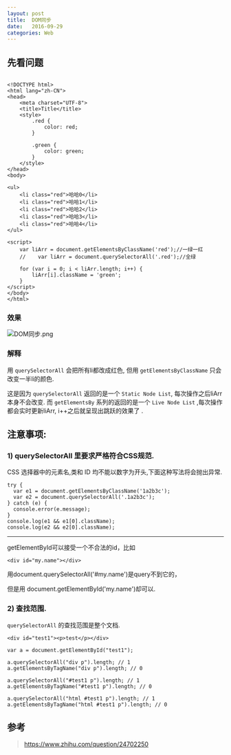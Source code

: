 ```yaml
---
layout: post
title:  DOM同步
date:   2016-09-29
categories: Web
---
```



## 先看问题

```

<!DOCTYPE html>
<html lang="zh-CN">
<head>
    <meta charset="UTF-8">
    <title>Title</title>
    <style>
        .red {
            color: red;
        }

        .green {
            color: green;
        }
    </style>
</head>
<body>

<ul>
    <li class="red">哈哈0</li>
    <li class="red">哈哈1</li>
    <li class="red">哈哈2</li>
    <li class="red">哈哈3</li>
    <li class="red">哈哈4</li>
</ul>

<script>
    var liArr = document.getElementsByClassName('red');//一绿一红
    //    var liArr = document.querySelectorAll('.red');//全绿

    for (var i = 0; i < liArr.length; i++) {
        liArr[i].className = 'green';
    }
</script>
</body>
</html>

```

### 效果

![DOM同步.png](/wiki/wiki/DOM同步.png)

### 解释

用 `querySelectorAll` 会把所有li都改成红色, 但用 `getElementsByClassName` 只会改变一半li的颜色.

这是因为 `querySelectorAll` 返回的是一个 `Static Node List`, 每次操作之后liArr本身不会改变.
而 `getElementsBy` 系列的返回的是一个 `Live Node List` ,每次操作都会实时更新liArr, i++之后就呈现出跳跃的效果了 .


## 注意事项:

### 1) querySelectorAll 里要求严格符合CSS规范.


CSS 选择器中的元素名,类和 ID 均不能以数字为开头,下面这种写法将会抛出异常.

```
try {
  var e1 = document.getElementsByClassName('1a2b3c');
  var e2 = document.querySelectorAll('.1a2b3c');
} catch (e) {
  console.error(e.message);
}
console.log(e1 && e1[0].className);
console.log(e2 && e2[0].className);

```

---


getElementById可以接受一个不合法的id，比如

```
<div id="my.name"></div>
```
用document.querySelectorAll('#my.name')是query不到它的，

但是用 document.getElementById('my.name')却可以.


### 2) 查找范围.

`querySelectorAll` 的查找范围是整个文档.

```
<div id="test1"><p>test</p></div>
```

```
var a = document.getElementById("test1");

a.querySelectorAll("div p").length; // 1
a.getElementsByTagName("div p").length; // 0

a.querySelectorAll("#test1 p").length; // 1
a.getElementsByTagName("#test1 p").length; // 0

a.querySelectorAll("html #test1 p").length; // 1
a.getElementsByTagName("html #test1 p").length; // 0

```

## 参考

> https://www.zhihu.com/question/24702250